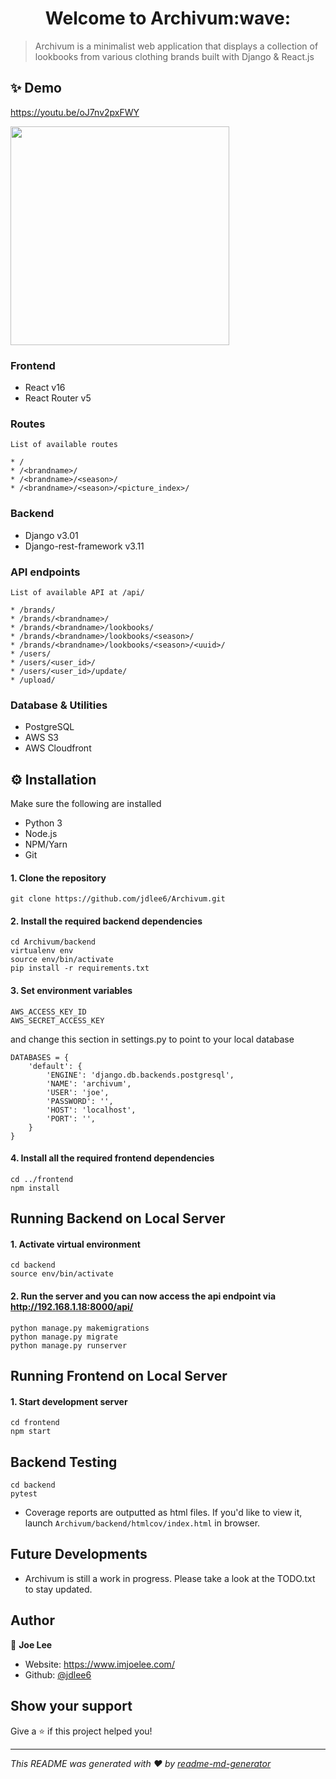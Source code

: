 <h1 align="center">Welcome to Archivum:wave:</h1>
<p>
</p>

> Archivum is a minimalist web application that displays a collection of lookbooks from various clothing brands built with Django & React.js

## :sparkles: Demo

https://youtu.be/oJ7nv2pxFWY

<img src="https://imgur.com/99LusHb.jpg" width="350">

### Frontend

- React v16
- React Router v5

### Routes

```
List of available routes

* /
* /<brandname>/
* /<brandname>/<season>/
* /<brandname>/<season>/<picture_index>/
```

### Backend

- Django v3.01
- Django-rest-framework v3.11

### API endpoints

```
List of available API at /api/

* /brands/
* /brands/<brandname>/
* /brands/<brandname>/lookbooks/
* /brands/<brandname>/lookbooks/<season>/
* /brands/<brandname>/lookbooks/<season>/<uuid>/
* /users/
* /users/<user_id>/
* /users/<user_id>/update/
* /upload/
```

### Database & Utilities

- PostgreSQL
- AWS S3
- AWS Cloudfront

## :gear: Installation

Make sure the following are installed

- Python 3
- Node.js
- NPM/Yarn
- Git

#### 1. Clone the repository

```
git clone https://github.com/jdlee6/Archivum.git
```

#### 2. Install the required backend dependencies

```
cd Archivum/backend
virtualenv env
source env/bin/activate
pip install -r requirements.txt
```

#### 3. Set environment variables

```
AWS_ACCESS_KEY_ID
AWS_SECRET_ACCESS_KEY
```

and change this section in settings.py to point to your local database

```
DATABASES = {
    'default': {
        'ENGINE': 'django.db.backends.postgresql',
        'NAME': 'archivum',
        'USER': 'joe',
        'PASSWORD': '',
        'HOST': 'localhost',
        'PORT': '',
    }
}
```

#### 4. Install all the required frontend dependencies

```
cd ../frontend
npm install
```

## Running Backend on Local Server

#### 1. Activate virtual environment

```
cd backend
source env/bin/activate
```

#### 2. Run the server and you can now access the api endpoint via http://192.168.1.18:8000/api/

```
python manage.py makemigrations
python manage.py migrate
python manage.py runserver
```

## Running Frontend on Local Server

#### 1. Start development server

```
cd frontend
npm start
```

## Backend Testing

```
cd backend
pytest
```

* Coverage reports are outputted as html files. If you'd like to view it, launch `Archivum/backend/htmlcov/index.html` in browser.

## Future Developments

- Archivum is still a work in progress. Please take a look at the TODO.txt to stay updated.

## Author

👤 **Joe Lee**

- Website: https://www.imjoelee.com/
- Github: [@jdlee6](https://github.com/jdlee6)

## Show your support

Give a ⭐️ if this project helped you!

---

_This README was generated with ❤️ by [readme-md-generator](https://github.com/kefranabg/readme-md-generator)_

```

```

